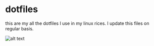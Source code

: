 # dotfiles
this are my all the dotfiles I use in my linux rices.
I update this files on regular basis.

![alt text](https://github.com/vedang-jammy/dotfiles/blob/master/2020-07-28-150926_1366x768_scrot.png?raw=true)
